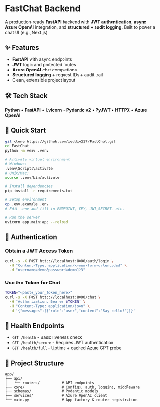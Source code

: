 # FastChat Backend

A production-ready **FastAPI** backend with **JWT authentication**, **async Azure OpenAI** integration, and **structured + audit logging**. Built to power a chat UI (e.g., Next.js).

## ✨ Features

- **FastAPI** with async endpoints
- **JWT** login and protected routes
- **Azure OpenAI** chat completions
- **Structured logging** + request IDs + audit trail
- Clean, extensible project layout

## 🛠️ Tech Stack

**Python** • **FastAPI** • **Uvicorn** • **Pydantic v2** • **PyJWT** • **HTTPX** • **Azure OpenAI**

## 🚀 Quick Start

```bash
git clone https://github.com/ieddie217/FastChat.git
cd FastChat
python -m venv .venv

# Activate virtual environment
# Windows:
.venv\Scripts\activate
# Unix/Mac:
source .venv/bin/activate

# Install dependencies
pip install -r requirements.txt

# Setup environment
cp .env.example .env
# Edit .env and fill in ENDPOINT, KEY, JWT_SECRET, etc.

# Run the server
uvicorn app.main:app --reload
```

## 🔐 Authentication

### Obtain a JWT Access Token

```bash
curl -s -X POST http://localhost:8000/auth/login \
  -H "Content-Type: application/x-www-form-urlencoded" \
  -d "username=demo&password=demo123"
```

### Use the Token for Chat

```bash
TOKEN="<paste_your_token_here>"
curl -s -X POST http://localhost:8000/chat \
  -H "Authorization: Bearer $TOKEN" \
  -H "Content-Type: application/json" \
  -d '{"messages":[{"role":"user","content":"Say hello!"}]}'
```

## 🏥 Health Endpoints

- `GET /health` - Basic liveness check
- `GET /health/secure` - Requires JWT authentication
- `GET /health/full` - Uptime + cached Azure GPT probe

## 📁 Project Structure

```
app/
├── api/
│   └── routers/          # API endpoints
├── core/                 # Configs, auth, logging, middleware
├── schemas/              # Pydantic models
├── services/             # Azure OpenAI client
└── main.py               # App factory & router registration
```
